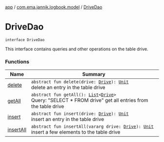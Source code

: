 [app](../../index.md) / [com.ema.jannik.logbook.model](../index.md) / [DriveDao](./index.md)

# DriveDao

`interface DriveDao`

This interface contains queries and other operations on the table drive.

### Functions

| Name | Summary |
|---|---|
| [delete](delete.md) | `abstract fun delete(drive: `[`Drive`](../-drive/index.md)`): `[`Unit`](https://kotlinlang.org/api/latest/jvm/stdlib/kotlin/-unit/index.html)<br>delete an entry in the table drive |
| [getAll](get-all.md) | `abstract fun getAll(): `[`List`](https://kotlinlang.org/api/latest/jvm/stdlib/kotlin.collections/-list/index.html)`<`[`Drive`](../-drive/index.md)`>`<br>Query: "SELECT * FROM drive" get all entries from the table drive |
| [insert](insert.md) | `abstract fun insert(drive: `[`Drive`](../-drive/index.md)`): `[`Unit`](https://kotlinlang.org/api/latest/jvm/stdlib/kotlin/-unit/index.html)<br>insert an entry in the table drive |
| [insertAll](insert-all.md) | `abstract fun insertAll(vararg drive: `[`Drive`](../-drive/index.md)`): `[`Unit`](https://kotlinlang.org/api/latest/jvm/stdlib/kotlin/-unit/index.html)<br>insert a few elements to the table drive |

